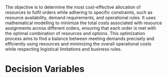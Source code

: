 The objective is to determine the most cost-effective allocation of resources to fulfil orders while adhering to specific constraints, such as resource availability, demand requirements, and operational rules. It uses mathematical modelling to minimize the total costs associated with resource assignments across different orders, ensuring that each order is met with the optimal combination of resources and options. This optimization process aims to find a balance between meeting demands precisely and efficiently using resources and minimizing the overall operational costs while respecting logistical limitations and business rules.

# Decision Variables

